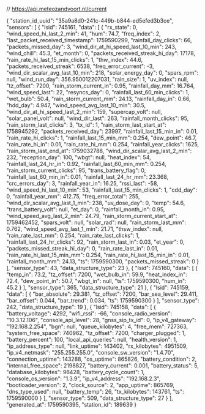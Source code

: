 // https://api.meteozandvoort.nl/current

{
  "station_id_uuid": "35a9a8d0-241c-449b-b844-ed5efed3b3ce",
  "sensors": [
    {
      "lsid": 745161,
      "data": [
        {
          "rx_state": 0,
          "wind_speed_hi_last_2_min": 41,
          "hum": 74.7,
          "freq_index": 2,
          "last_packet_received_timestamp": 1759590299,
          "rainfall_day_clicks": 66,
          "packets_missed_day": 3,
          "wind_dir_at_hi_speed_last_10_min": 243,
          "wind_chill": 45.3,
          "et_month": 0,
          "packets_received_streak_hi_day": 17178,
          "rain_rate_hi_last_15_min_clicks": 1,
          "thw_index": 44.6,
          "packets_received_streak": 6538,
          "freq_error_current": -3,
          "wind_dir_scalar_avg_last_10_min": 218,
          "solar_energy_day": 0,
          "spars_rpm": null,
          "wind_run_day": 356.950012207031,
          "rain_size": 1,
          "uv_index": null,
          "tz_offset": 7200,
          "rain_storm_current_in": 0.95,
          "rainfall_day_mm": 16.764,
          "wind_speed_last": 22,
          "resyncs_day": 0,
          "rainfall_last_60_min_clicks": 1,
          "wet_bulb": 50.4,
          "rain_storm_current_mm": 24.13,
          "rainfall_day_in": 0.66,
          "hdd_day": 4.947,
          "wind_speed_avg_last_10_min": 30.5,
          "wind_dir_at_hi_speed_last_2_min": 159,
          "supercap_volt": null,
          "solar_panel_volt": null,
          "wind_dir_last": 263,
          "rainfall_month_clicks": 95,
          "rain_storm_last_clicks": 3,
          "tx_id": 1,
          "rain_storm_last_start_at": 1758945292,
          "packets_received_day": 23997,
          "rainfall_last_15_min_in": 0.01,
          "rain_rate_hi_clicks": 1,
          "rainfall_last_15_min_mm": 0.254,
          "dew_point": 46.7,
          "rain_rate_hi_in": 0.01,
          "rain_rate_hi_mm": 0.254,
          "rainfall_year_clicks": 1625,
          "rain_storm_last_end_at": 1759032788,
          "wind_dir_scalar_avg_last_2_min": 232,
          "reception_day": 100,
          "wbgt": null,
          "heat_index": 54,
          "rainfall_last_24_hr_in": 0.92,
          "rainfall_last_60_min_mm": 0.254,
          "rain_storm_current_clicks": 95,
          "trans_battery_flag": 0,
          "rainfall_last_60_min_in": 0.01,
          "rainfall_last_24_hr_mm": 23.368,
          "crc_errors_day": 3,
          "rainfall_year_in": 16.25,
          "rssi_last": -58,
          "wind_speed_hi_last_10_min": 53,
          "rainfall_last_15_min_clicks": 1,
          "cdd_day": 0,
          "rainfall_year_mm": 412.75,
          "freq_error_total": 255,
          "wind_dir_scalar_avg_last_1_min": 238,
          "uv_dose_day": 0,
          "temp": 54.6,
          "trans_battery_volt": null,
          "et_day": 0,
          "rainfall_month_in": 0.95,
          "wind_speed_avg_last_2_min": 24.79,
          "rain_storm_current_start_at": 1759462452,
          "spars_volt": null,
          "solar_rad": null,
          "rain_storm_last_mm": 0.762,
          "wind_speed_avg_last_1_min": 21.71,
          "thsw_index": null,
          "rain_rate_last_mm": 0.254,
          "rain_rate_last_clicks": 1,
          "rainfall_last_24_hr_clicks": 92,
          "rain_storm_last_in": 0.03,
          "et_year": 0,
          "packets_missed_streak_hi_day": 0,
          "rain_rate_last_in": 0.01,
          "rain_rate_hi_last_15_min_mm": 0.254,
          "rain_rate_hi_last_15_min_in": 0.01,
          "rainfall_month_mm": 24.13,
          "ts": 1759590300,
          "packets_missed_streak": 0
        }
      ],
      "sensor_type": 43,
      "data_structure_type": 23
    },
    {
      "lsid": 745160,
      "data": [
        {
          "temp_in": 73.2,
          "tz_offset": 7200,
          "wet_bulb_in": 59.9,
          "heat_index_in": 72.4,
          "dew_point_in": 50.7,
          "wbgt_in": null,
          "ts": 1759590300,
          "hum_in": 45.2
        }
      ],
      "sensor_type": 365,
      "data_structure_type": 21
    },
    {
      "lsid": 745159,
      "data": [
        {
          "bar_absolute": 29.381,
          "tz_offset": 7200,
          "bar_sea_level": 29.411,
          "bar_offset": 0.044,
          "bar_trend": 0.034,
          "ts": 1759590300
        }
      ],
      "sensor_type": 242,
      "data_structure_type": 19
    },
    {
      "lsid": 745158,
      "data": [
        {
          "battery_voltage": 4292,
          "wifi_rssi": -66,
          "console_radio_version": "10.3.12.106",
          "console_api_level": 28,
          "gnss_sip_tx_id": 0,
          "ip_v4_gateway": "192.168.2.254",
          "bgn": null,
          "queue_kilobytes": 4,
          "free_mem": 727363,
          "system_free_space": 740962,
          "tz_offset": 7200,
          "charger_plugged": 1,
          "battery_percent": 100,
          "local_api_queries": null,
          "health_version": 1,
          "ip_address_type": null,
          "link_uptime": 143402,
          "rx_kilobytes": 4951509,
          "ip_v4_netmask": "255.255.255.0",
          "console_sw_version": "1.4.70",
          "connection_uptime": 143288,
          "os_uptime": 865826,
          "battery_condition": 2,
          "internal_free_space": 2198827,
          "battery_current": 0.001,
          "battery_status": 5,
          "database_kilobytes": 96428,
          "battery_cycle_count": 1,
          "console_os_version": "1.3.9",
          "ip_v4_address": "192.168.2.3",
          "bootloader_version": 2,
          "clock_source": 2,
          "app_uptime": 865769,
          "dns_type_used": null,
          "battery_temp": 26,
          "tx_kilobytes": 143761,
          "ts": 1759590000
        }
      ],
      "sensor_type": 509,
      "data_structure_type": 27
    }
  ],
  "generated_at": 1759590395,
  "station_id": 189639
}